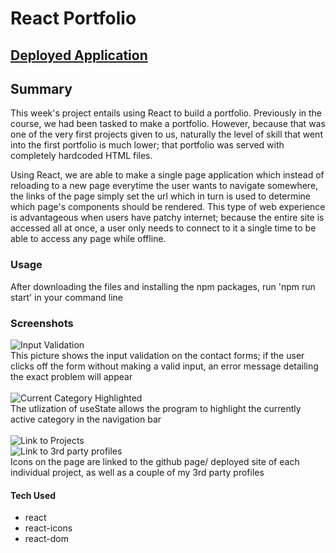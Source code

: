 # React Portfolio

## [Deployed Application](https://liaof.github.io/challenge-20/)

## Summary
This week's project entails using React to build a portfolio. Previously in the course, we had been tasked to make a portfolio. However, because that was one of the very first projects 
given to us, naturally the level of skill that went into the first portfolio is much lower; that portfolio was served with completely hardcoded HTML files.

Using React, we are able to make a single page application which instead of reloading to a new page everytime the user wants to navigate somewhere, the links of the page simply set the url which
in turn is used to determine which page's components should be rendered. This type of web experience is advantageous when users have patchy internet; because the entire site is accessed all at once, a user only needs to connect to it a single time to be able to access any page while offline.

### Usage
After downloading the files and installing the npm packages, run 'npm run start' in your command line

### Screenshots
![Input Validation]('./screenshots/inputcheck.png')</br>
This picture shows the input validation on the contact forms; if the user clicks off the form without making a valid input, an error message detailing the exact problem will appear</br></br>
![Current Category Highlighted](./screenshots/currentcategory.png')</br>
The utlization of useState allows the program to highlight the currently active category in the navigation bar</br></br>
![Link to Projects]('./screenshots/applink.png') </br>
![Link to 3rd party profiles]('./screenshots/gitlink.png')</br>
Icons on the page are linked to the github page/ deployed site of each individual project, as well as a couple of my 3rd party profiles

#### Tech Used</br>
- react</br>
- react-icons</br>
- react-dom</br>